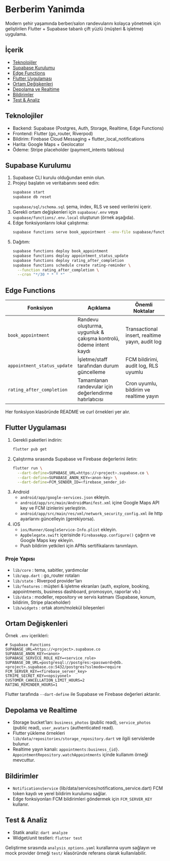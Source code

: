 # Berberim Yanimda

Modern şehir yaşamında berber/salon randevularını kolayca yönetmek için geliştirilen Flutter + Supabase tabanlı çift yüzlü (müşteri & işletme) uygulama.

## İçerik
- [Teknolojiler](#teknolojiler)
- [Supabase Kurulumu](#supabase-kurulumu)
- [Edge Functions](#edge-functions)
- [Flutter Uygulaması](#flutter-uygulaması)
- [Ortam Değişkenleri](#ortam-değişkenleri)
- [Depolama ve Realtime](#depolama-ve-realtime)
- [Bildirimler](#bildirimler)
- [Test & Analiz](#test--analiz)

## Teknolojiler
- Backend: Supabase (Postgres, Auth, Storage, Realtime, Edge Functions)
- Frontend: Flutter (go_router, Riverpod)
- Bildirim: Firebase Cloud Messaging + flutter_local_notifications
- Harita: Google Maps + Geolocator
- Ödeme: Stripe placeholder (payment_intents tablosu)

## Supabase Kurulumu
1. Supabase CLI kurulu olduğundan emin olun.
2. Projeyi başlatın ve veritabanını seed edin:
   ```bash
   supabase start
   supabase db reset
   ```
   `supabase/sql/schema.sql` şema, index, RLS ve seed verilerini içerir.
3. Gerekli ortam değişkenleri için `supabase/.env` veya `supabase/functions/.env.local` oluşturun (örnek aşağıda).
4. Edge fonksiyonlarını lokal çalıştırma:
   ```bash
   supabase functions serve book_appointment --env-file supabase/functions/.env.local
   ```
5. Dağıtım:
   ```bash
   supabase functions deploy book_appointment
   supabase functions deploy appointment_status_update
   supabase functions deploy rating_after_completion
   supabase functions schedule create rating-reminder \
     --function rating_after_completion \
     --cron "*/30 * * * *"
   ```

## Edge Functions
| Fonksiyon | Açıklama | Önemli Noktalar |
|-----------|----------|-----------------|
| `book_appointment` | Randevu oluşturma, uygunluk & çakışma kontrolü, ödeme intent kaydı | Transactional insert, realtime yayın, audit log |
| `appointment_status_update` | İşletme/staff tarafından durum güncelleme | FCM bildirimi, audit log, RLS uyumlu |
| `rating_after_completion` | Tamamlanan randevular için değerlendirme hatırlatıcısı | Cron uyumlu, bildirim ve realtime yayın |

Her fonksiyon klasöründe README ve curl örnekleri yer alır.

## Flutter Uygulaması
1. Gerekli paketleri indirin:
   ```bash
   flutter pub get
   ```
2. Çalıştırma sırasında Supabase ve Firebase değerlerini iletin:
   ```bash
   flutter run \
     --dart-define=SUPABASE_URL=https://<project>.supabase.co \
     --dart-define=SUPABASE_ANON_KEY=<anon-key> \
     --dart-define=FCM_SENDER_ID=<firebase_sender_id>
   ```
3. Android
   - `android/app/google-services.json` ekleyin.
   - `android/app/src/main/AndroidManifest.xml` içine Google Maps API key ve FCM izinlerini yerleştirin.
   - `android/app/src/main/res/xml/network_security_config.xml` ile http ayarlarını güncelleyin (gerekiyorsa).
4. iOS
   - `ios/Runner/GoogleService-Info.plist` ekleyin.
   - `AppDelegate.swift` içerisinde `FirebaseApp.configure()` çağırın ve Google Maps key ekleyin.
   - Push bildirim yetkileri için APNs sertifikalarını tanımlayın.

### Proje Yapısı
- `lib/core` : tema, sabitler, yardımcılar
- `lib/app.dart` : go_router rotaları
- `lib/state` : Riverpod provider’ları
- `lib/features` : müşteri & işletme ekranları (auth, explore, booking, appointments, business dashboard, promosyon, raporlar vb.)
- `lib/data` : modeller, repository ve servis katmanı (Supabase, konum, bildirim, Stripe placeholder)
- `lib/widgets` : ortak atom/molekül bileşenleri

## Ortam Değişkenleri
Örnek `.env` içerikleri:
```env
# Supabase Functions
SUPABASE_URL=https://<project>.supabase.co
SUPABASE_ANON_KEY=<anon>
SUPABASE_SERVICE_ROLE_KEY=<service_role>
SUPABASE_DB_URL=postgresql://postgres:<password>@db.<project>.supabase.co:5432/postgres?sslmode=require
FCM_SERVER_KEY=<firebase_server_key>
STRIPE_SECRET_KEY=<opsiyonel>
CUSTOMER_CANCELLATION_LIMIT_HOURS=2
RATING_REMINDER_HOURS=1
```
Flutter tarafında `--dart-define` ile Supabase ve Firebase değerleri aktarılır.

## Depolama ve Realtime
- Storage bucket’ları: `business_photos` (public read), `service_photos` (public read), `user_avatars` (authenticated read).
- Flutter yükleme örnekleri `lib/data/repositories/storage_repository.dart` ve ilgili servislerde bulunur.
- Realtime yayın kanalı: `appointments:business_{id}`. `AppointmentRepository.watchAppointments` içinde kullanım örneği mevcuttur.

## Bildirimler
- `NotificationsService` (lib/data/services/notifications_service.dart) FCM token kaydı ve yerel bildirim kurulumu sağlar.
- Edge fonksiyonları FCM bildirimleri göndermek için `FCM_SERVER_KEY` kullanır.

## Test & Analiz
- Statik analiz: `dart analyze`
- Widget/unit testleri: `flutter test`

Geliştirme sırasında `analysis_options.yaml` kurallarına uyum sağlayın ve mock provider örneği `test/` klasöründe referans olarak kullanılabilir.
